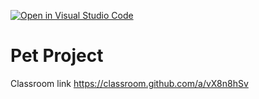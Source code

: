 [![Open in Visual Studio Code](https://classroom.github.com/assets/open-in-vscode-f059dc9a6f8d3a56e377f745f24479a46679e63a5d9fe6f495e02850cd0d8118.svg)](https://classroom.github.com/online_ide?assignment_repo_id=7335764&assignment_repo_type=AssignmentRepo)
# Pet Project

Classroom link <https://classroom.github.com/a/vX8n8hSv>
